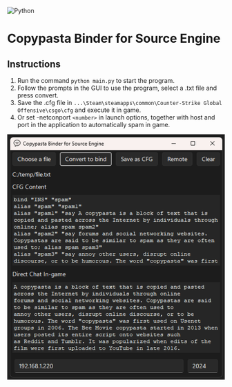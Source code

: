 ![Python](https://img.shields.io/badge/python-3670A0?style=flat&logo=python&logoColor=ffdd54)
# Copypasta Binder for Source Engine
## Instructions
1. Run the command `python main.py` to start the program.
2. Follow the prompts in the GUI to use the program, select a .txt file and press convert.
3. Save the .cfg file in `...\Steam\steamapps\common\Counter-Strike Global Offensive\csgo\cfg` and execute it in game.
4. Or set -netconport `<number>` in launch options, together with host and port in the application to automatically spam in game.

![alt text](preview.png)